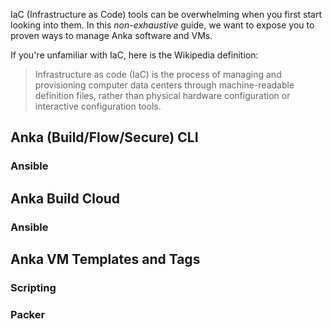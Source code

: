 <!-- ---
date: 2019-12-12T00:00:00-00:00
title: "Using Infrastructure as Code"
linkTitle: "Using Infrastructure as Code"
weight: 6
description: >
  Various techniques for managing Anka with Infrastructure as Code
--- -->

IaC (Infrastructure as Code) tools can be overwhelming when you first start looking into them. In this _non-exhaustive_ guide, we want to expose you to proven ways to manage Anka software and VMs.

If you're unfamiliar with IaC, here is the Wikipedia definition:

> Infrastructure as code (IaC) is the process of managing and provisioning computer data centers through machine-readable definition files, rather than physical hardware configuration or interactive configuration tools.

## Anka (Build/Flow/Secure) CLI

### Ansible

## Anka Build Cloud

### Ansible

## Anka VM Templates and Tags

### Scripting

### Packer